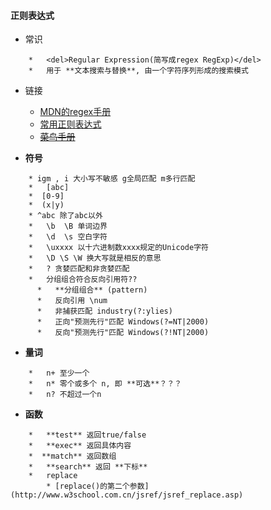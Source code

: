 #### **正则表达式**
*  常识


```
    *   <del>Regular Expression(简写成regex RegExp)</del>
    *   用于 **文本搜索与替换**, 由一个字符序列形成的搜索模式
```


* 链接
    *  [MDN的regex手册](https://developer.mozilla.org/zh-CN/docs/Web/JavaScript/Guide/Regular_Expressions)
    * [常用正则表达式](http://www.cnblogs.com/zfc2201/archive/2012/12/18/2824107.html)
    *  <del>[菜鸟手册](http://www.runoob.com/jsref/jsref-obj-regexp.html)</del> 
    
*  **符号**


```
	* igm , i 大小写不敏感 g全局匹配 m多行匹配
    *   [abc] 
    *  [0-9] 
    *  (x|y) 
    * ^abc 除了abc以外
    *   \b  \B 单词边界
    *   \d  \s 空白字符 
    *   \uxxxx 以十六进制数xxxx规定的Unicode字符
    *   \D \S \W 换大写就是相反的意思
    *   ? 贪婪匹配和非贪婪匹配
    *   分组组合符合反向引用符??
      *   **分组组合** (pattern)
      *   反向引用 \num
      *   非捕获匹配 industry(?:ylies)
      *   正向"预测先行"匹配 Windows(?=NT|2000)
      *   反向"预测先行"匹配 Windows(?!NT|2000)
```


*   **量词**


```
    *   n+ 至少一个
    *   n* 零个或多个 n, 即 **可选**？？？
    *   n? 不超过一个n
```


*   **函数**


```
    *   **test** 返回true/false
    *   **exec** 返回具体内容
    *  **match** 返回数组
    *   **search** 返回 **下标**
    *   replace
    	* [replace()的第二个参数](http://www.w3school.com.cn/jsref/jsref_replace.asp)
```


